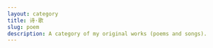 ```yaml
---
layout: category
title: 诗·歌
slug: poem
description: A category of my original works (poems and songs).
---
```


